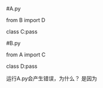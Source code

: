 #A.py


from B import D

class C:pass


#B.py


from A import C

class D:pass


运行A.py会产生错误，为什么？
是因为

